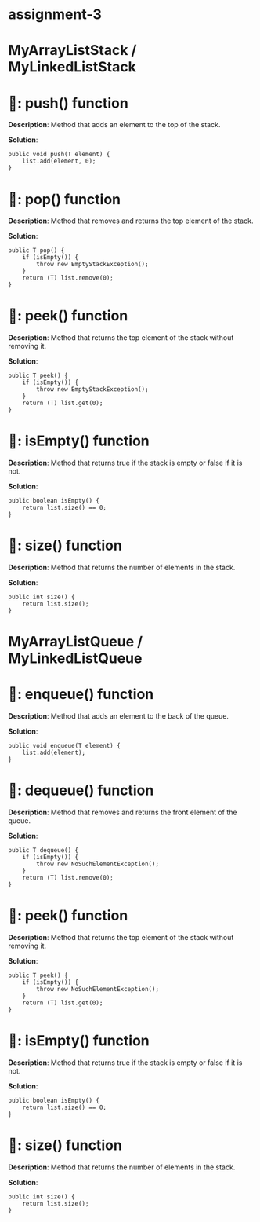 # assignment-3
# MyArrayListStack / MyLinkedListStack
# 🥇: push() function

**Description**: Method that adds an element to the top of the stack.

**Solution**:

    public void push(T element) {
        list.add(element, 0);
    }
    
# 🥇: pop() function

**Description**: Method that removes and returns the top element of the stack.

**Solution**:

    public T pop() {
        if (isEmpty()) {
            throw new EmptyStackException();
        }
        return (T) list.remove(0);
    }
    
# 🥇: peek() function

**Description**: Method that returns the top element of the stack without removing it.

**Solution**: 

    public T peek() {
        if (isEmpty()) {
            throw new EmptyStackException();
        }
        return (T) list.get(0);
    }
    
# 🥇: isEmpty() function

**Description**: Method that returns true if the stack is empty or false if it is not.

**Solution**: 

    public boolean isEmpty() {
        return list.size() == 0;
    }
    
# 🥇: size() function

**Description**: Method that returns the number of elements in the stack.

**Solution**: 

    public int size() {
        return list.size();
    }
    
# MyArrayListQueue / MyLinkedListQueue
    
# 🥇: enqueue() function

**Description**: Method that adds an element to the back of the queue.

**Solution**: 

    public void enqueue(T element) {
        list.add(element);
    }
    
# 🥇: dequeue() function

**Description**: Method that removes and returns the front element of the queue.

**Solution**: 

    public T dequeue() {
        if (isEmpty()) {
            throw new NoSuchElementException();
        }
        return (T) list.remove(0);
    }
    
# 🥇: peek() function

**Description**: Method that returns the top element of the stack without removing it.

**Solution**: 

    public T peek() {
        if (isEmpty()) {
            throw new NoSuchElementException();
        }
        return (T) list.get(0);
    }
    
# 🥇: isEmpty() function

**Description**: Method that returns true if the stack is empty or false if it is not.

**Solution**: 

    public boolean isEmpty() {
        return list.size() == 0;
    }
    
# 🥇: size() function

**Description**: Method that returns the number of elements in the stack.

**Solution**: 

    public int size() {
        return list.size();
    }
